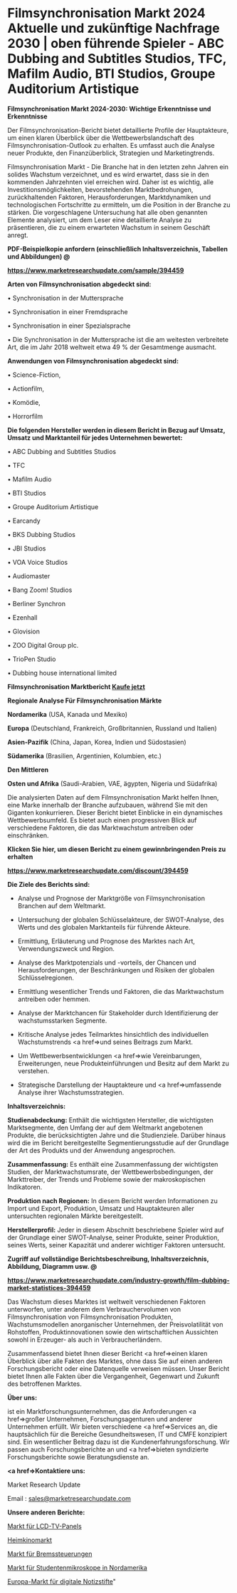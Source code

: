 # Filmsynchronisation Markt 2024 Aktuelle und zukünftige Nachfrage 2030 | oben führende Spieler - ABC Dubbing and Subtitles Studios, TFC, Mafilm Audio, BTI Studios, Groupe Auditorium Artistique

<strong>Filmsynchronisation Markt 2024-2030: Wichtige Erkenntnisse und Erkenntnisse</strong>

Der Filmsynchronisation-Bericht bietet detaillierte Profile der Hauptakteure, um einen klaren Überblick über die Wettbewerbslandschaft des Filmsynchronisation-Outlook zu erhalten. Es umfasst auch die Analyse neuer Produkte, den Finanzüberblick, Strategien und Marketingtrends.

Filmsynchronisation Markt - Die Branche hat in den letzten zehn Jahren ein solides Wachstum verzeichnet, und es wird erwartet, dass sie in den kommenden Jahrzehnten viel erreichen wird. Daher ist es wichtig, alle Investitionsmöglichkeiten, bevorstehenden Marktbedrohungen, zurückhaltenden Faktoren, Herausforderungen, Marktdynamiken und technologischen Fortschritte zu ermitteln, um die Position in der Branche zu stärken. Die vorgeschlagene Untersuchung hat alle oben genannten Elemente analysiert, um dem Leser eine detaillierte Analyse zu präsentieren, die zu einem erwarteten Wachstum in seinem Geschäft anregt.



<strong><b>PDF-Beispielkopie anfordern (einschließlich Inhaltsverzeichnis, Tabellen und Abbildungen) @ </b></strong>

<strong><a href=https://www.marketresearchupdate.com/sample/394459>

<strong>https://www.marketresearchupdate.com/sample/394459</u></a></strong></strong>



<strong>Arten von Filmsynchronisation abgedeckt sind:</strong>

• Synchronisation in der Muttersprache

• Synchronisation in einer Fremdsprache

• Synchronisation in einer Spezialsprache

• Die Synchronisation in der Muttersprache ist die am weitesten verbreitete Art, die im Jahr 2018 weltweit etwa 49 % der Gesamtmenge ausmacht.



<strong>Anwendungen von Filmsynchronisation abgedeckt sind:</strong>

• Science-Fiction,

• Actionfilm,

• Komödie,

• Horrorfilm



<strong>Die folgenden Hersteller werden in diesem Bericht in Bezug auf Umsatz, Umsatz und Marktanteil für jedes Unternehmen bewertet:</strong>

• ABC Dubbing and Subtitles Studios

• TFC

• Mafilm Audio

• BTI Studios

• Groupe Auditorium Artistique

• Earcandy

• BKS Dubbing Studios

• JBI Studios

• VOA Voice Studios

• Audiomaster

• Bang Zoom! Studios

• Berliner Synchron

• Ezenhall

• Glovision

• ZOO Digital Group plc.

• TrioPen Studio

• Dubbing house international limited



<strong>Filmsynchronisation Marktbericht <a href=https://www.marketresearchupdate.com/buynow/394459>Kaufe jetzt</a></strong>



<strong>Regionale Analyse Für Filmsynchronisation Märkte</strong>



<strong>Nordamerika</strong> (USA, Kanada und Mexiko)



<strong>Europa</strong> (Deutschland, Frankreich, Großbritannien, Russland und Italien)



<strong>Asien-Pazifik</strong> (China, Japan, Korea, Indien und Südostasien)



<strong>Südamerika</strong> (Brasilien, Argentinien, Kolumbien, etc.)



<strong>Den Mittleren</strong> 

<strong>Osten und Afrika</strong> (Saudi-Arabien, VAE, ägypten, Nigeria und Südafrika)

Die analysierten Daten auf dem Filmsynchronisation Markt helfen Ihnen, eine Marke innerhalb der Branche aufzubauen, während Sie mit den Giganten konkurrieren. Dieser Bericht bietet Einblicke in ein dynamisches Wettbewerbsumfeld. Es bietet auch einen progressiven Blick auf verschiedene Faktoren, die das Marktwachstum antreiben oder einschränken.



<strong>Klicken Sie hier, um diesen Bericht zu einem gewinnbringenden Preis zu erhalten
</strong>

<strong><a href=https://www.marketresearchupdate.com/discount/394459>https://www.marketresearchupdate.com/discount/394459</b></u></strong></a>



<strong>Die Ziele des Berichts sind:</strong>

- Analyse und Prognose der Marktgröße von Filmsynchronisation Branchen auf dem Weltmarkt.

- Untersuchung der globalen Schlüsselakteure, der SWOT-Analyse, des Werts und des globalen Marktanteils für führende Akteure.

- Ermittlung, Erläuterung und Prognose des Marktes nach Art, Verwendungszweck und Region.

- Analyse des Marktpotenzials und -vorteils, der Chancen und Herausforderungen, der Beschränkungen und Risiken der globalen Schlüsselregionen.

- Ermittlung wesentlicher Trends und Faktoren, die das Marktwachstum antreiben oder hemmen.

- Analyse der Marktchancen für Stakeholder durch Identifizierung der wachstumsstarken Segmente.

- Kritische Analyse jedes Teilmarktes hinsichtlich des individuellen Wachstumstrends <a href=>und</a> seines Beitrags zum Markt.

- Um Wettbewerbsentwicklungen <a href=>wie</a> Vereinbarungen, Erweiterungen, neue Produkteinführungen und Besitz auf dem Markt zu verstehen.

- Strategische Darstellung der Hauptakteure und <a href=>umfas</a>sende Analyse ihrer Wachstumsstrategien.



<strong>Inhaltsverzeichnis:</strong>



<strong>Studienabdeckung:</strong> Enthält die wichtigsten Hersteller, die wichtigsten Marktsegmente, den Umfang der auf dem Weltmarkt angebotenen Produkte, die berücksichtigten Jahre und die Studienziele. Darüber hinaus wird die im Bericht bereitgestellte Segmentierungsstudie auf der Grundlage der Art des Produkts und der Anwendung angesprochen.



<strong>Zusammenfassung:</strong> Es enthält eine Zusammenfassung der wichtigsten Studien, der Marktwachstumsrate, der Wettbewerbsbedingungen, der Markttreiber, der Trends und Probleme sowie der makroskopischen Indikatoren.



<strong>Produktion nach Regionen:</strong> In diesem Bericht werden Informationen zu Import und Export, Produktion, Umsatz und Hauptakteuren aller untersuchten regionalen Märkte bereitgestellt.



<strong>Herstellerprofil:</strong> Jeder in diesem Abschnitt beschriebene Spieler wird auf der Grundlage einer SWOT-Analyse, seiner Produkte, seiner Produktion, seines Werts, seiner Kapazität und anderer wichtiger Faktoren untersucht.



<strong><b>Zugriff auf vollständige Berichtsbeschreibung, Inhaltsverzeichnis, Abbildung, Diagramm usw. @ </b></strong>

<strong><a href=https://www.marketresearchupdate.com/industry-growth/film-dubbing-market-statistices-394459>https://www.marketresearchupdate.com/industry-growth/film-dubbing-market-statistices-394459</a></strong>

Das Wachstum dieses Marktes ist weltweit verschiedenen Faktoren unterworfen, unter anderem dem Verbrauchervolumen von Filmsynchronisation von Filmsynchronisation Produkten, Wachstumsmodellen anorganischer Unternehmen, der Preisvolatilität von Rohstoffen, Produktinnovationen sowie den wirtschaftlichen Aussichten sowohl in Erzeuger- als auch in Verbraucherländern.

Zusammenfassend bietet Ihnen dieser Bericht <a href=>einen</a> klaren Überblick über alle Fakten des Marktes, ohne dass Sie auf einen anderen Forschungsbericht oder eine Datenquelle verweisen müssen. Unser Bericht bietet Ihnen alle Fakten über die Vergangenheit, Gegenwart und Zukunft des betroffenen Marktes.



<strong>Über uns:</strong>

 ist ein Marktforschungsunternehmen, das die Anforderungen <a href=>großer</a> Unternehmen, Forschungsagenturen und anderer Unternehmen erfüllt. Wir bieten verschiedene <a href=>Services</a> an, die hauptsächlich für die Bereiche Gesundheitswesen, IT und CMFE konzipiert sind. Ein wesentlicher Beitrag dazu ist die Kundenerfahrungsforschung. Wir passen auch Forschungsberichte an und <a href=>bieten</a> syndizierte Forschungsberichte sowie Beratungsdienste an.



<strong><a href=>Kontaktiere uns:</a></strong>

Market Research Update

Email : sales@marketresearchupdate.com



<strong>Unsere anderen Berichte:</strong>

<a href=https://www.linkedin.com/pulse/lcd-tv-panel-market-analysis-understanding-current-future>Markt für LCD-TV-Panels</a>

<a href=https://www.linkedin.com/pulse/home-cinema-market-2023-remarking-enormous-growth-recent>Heimkinomarkt</a>

<a href=https://www.linkedin.com/pulse/braking-controller-market-2023-remarking-enormous>Markt für Bremssteuerungen</a>

<a href=https://www.linkedin.com/pulse/north-america-student-microscopemarket-see>Markt für Studentenmikroskope in Nordamerika</a>

<a href=https://www.linkedin.com/pulse/europe-digital-notes-pen-market-size-scope-top-key-company>Europa-Markt für digitale Notizstifte</a>"
